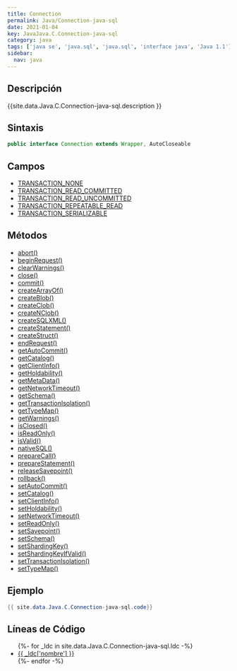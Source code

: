 ```yaml
---
title: Connection
permalink: Java/Connection-java-sql
date: 2021-01-04
key: JavaJava.C.Connection-java-sql
category: java
tags: ['java se', 'java.sql', 'java.sql', 'interface java', 'Java 1.1']
sidebar: 
  nav: java
---
```


## Descripción
{{site.data.Java.C.Connection-java-sql.description }}

## Sintaxis
~~~java
public interface Connection extends Wrapper, AutoCloseable
~~~

## Campos
* [TRANSACTION_NONE](/Java/Connection-java-sql/TRANSACTION_NONE)
* [TRANSACTION_READ_COMMITTED](/Java/Connection-java-sql/TRANSACTION_READ_COMMITTED)
* [TRANSACTION_READ_UNCOMMITTED](/Java/Connection-java-sql/TRANSACTION_READ_UNCOMMITTED)
* [TRANSACTION_REPEATABLE_READ](/Java/Connection-java-sql/TRANSACTION_REPEATABLE_READ)
* [TRANSACTION_SERIALIZABLE](/Java/Connection-java-sql/TRANSACTION_SERIALIZABLE)

## Métodos
* [abort()](/Java/Connection-java-sql/abort)
* [beginRequest()](/Java/Connection-java-sql/beginRequest)
* [clearWarnings()](/Java/Connection-java-sql/clearWarnings)
* [close()](/Java/Connection-java-sql/close)
* [commit()](/Java/Connection-java-sql/commit)
* [createArrayOf()](/Java/Connection-java-sql/createArrayOf)
* [createBlob()](/Java/Connection-java-sql/createBlob)
* [createClob()](/Java/Connection-java-sql/createClob)
* [createNClob()](/Java/Connection-java-sql/createNClob)
* [createSQLXML()](/Java/Connection-java-sql/createSQLXML)
* [createStatement()](/Java/Connection-java-sql/createStatement)
* [createStruct()](/Java/Connection-java-sql/createStruct)
* [endRequest()](/Java/Connection-java-sql/endRequest)
* [getAutoCommit()](/Java/Connection-java-sql/getAutoCommit)
* [getCatalog()](/Java/Connection-java-sql/getCatalog)
* [getClientInfo()](/Java/Connection-java-sql/getClientInfo)
* [getHoldability()](/Java/Connection-java-sql/getHoldability)
* [getMetaData()](/Java/Connection-java-sql/getMetaData)
* [getNetworkTimeout()](/Java/Connection-java-sql/getNetworkTimeout)
* [getSchema()](/Java/Connection-java-sql/getSchema)
* [getTransactionIsolation()](/Java/Connection-java-sql/getTransactionIsolation)
* [getTypeMap()](/Java/Connection-java-sql/getTypeMap)
* [getWarnings()](/Java/Connection-java-sql/getWarnings)
* [isClosed()](/Java/Connection-java-sql/isClosed)
* [isReadOnly()](/Java/Connection-java-sql/isReadOnly)
* [isValid()](/Java/Connection-java-sql/isValid)
* [nativeSQL()](/Java/Connection-java-sql/nativeSQL)
* [prepareCall()](/Java/Connection-java-sql/prepareCall)
* [prepareStatement()](/Java/Connection-java-sql/prepareStatement)
* [releaseSavepoint()](/Java/Connection-java-sql/releaseSavepoint)
* [rollback()](/Java/Connection-java-sql/rollback)
* [setAutoCommit()](/Java/Connection-java-sql/setAutoCommit)
* [setCatalog()](/Java/Connection-java-sql/setCatalog)
* [setClientInfo()](/Java/Connection-java-sql/setClientInfo)
* [setHoldability()](/Java/Connection-java-sql/setHoldability)
* [setNetworkTimeout()](/Java/Connection-java-sql/setNetworkTimeout)
* [setReadOnly()](/Java/Connection-java-sql/setReadOnly)
* [setSavepoint()](/Java/Connection-java-sql/setSavepoint)
* [setSchema()](/Java/Connection-java-sql/setSchema)
* [setShardingKey()](/Java/Connection-java-sql/setShardingKey)
* [setShardingKeyIfValid()](/Java/Connection-java-sql/setShardingKeyIfValid)
* [setTransactionIsolation()](/Java/Connection-java-sql/setTransactionIsolation)
* [setTypeMap()](/Java/Connection-java-sql/setTypeMap)

## Ejemplo
~~~java
{{ site.data.Java.C.Connection-java-sql.code}}
~~~

## Líneas de Código
<ul>
{%- for _ldc in site.data.Java.C.Connection-java-sql.ldc -%}
   <li>
       <a href="{{_ldc['url'] }}">{{ _ldc['nombre'] }}</a>
   </li>
{%- endfor -%}
</ul>
